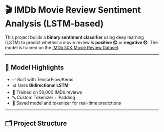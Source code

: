 # 🎬 IMDb Movie Review Sentiment Analysis (LSTM-based)

This project builds a **binary sentiment classifier** using deep learning (LSTM) to predict whether a movie review is **positive 😊** or **negative 😞**. The model is trained on the [IMDb 50K Movie Review Dataset](https://www.kaggle.com/datasets/lakshmi25npathi/imdb-dataset-of-50k-movie-reviews).

---

## 🚀 Model Highlights

- ✅ Built with TensorFlow/Keras
- 📊 Uses **Bidirectional LSTM**
- 🧠 Trained on 50,000 IMDb reviews
- 🔤 Custom Tokenizer + Padding
- 💾 Saved model and tokenizer for real-time predictions

---

## 🗂️ Project Structure


